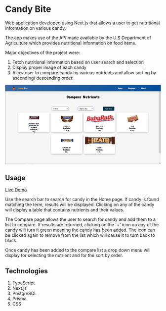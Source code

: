 # Candy Bite
Web application developed using Next.js that allows a user to get nutritional information on various candy.

The app makes use of the API made available by the U.S Department of Agriculture which provides
nutritional information on food items.

Major objectives of the project were:
  1. Fetch nutritional information based on user search and selection
  2. Display proper image of each candy
  3. Allow user to compare candy by various nutrients and allow sorting by ascending/ descending order.

<img src="https://raw.githubusercontent.com/JesseRM/candy_bite/main/screenshot/candy_bite.jpg" width="600">

## Usage
[Live Demo](https://candy-bite.vercel.app/)

Use the search bar to search for candy in the Home page. If candy is found matching the term, results will be displayed.
Clicking on any of the candy will display a table that contains nutrients and their values.

The Compare page allows the user to search for candy and add them to a list to compare. If results are returned, clicking
on the '+' icon on any of the candy will turn it green meaning the candy has been added.  The icon can be clicked
again to remove from the list which will cause it to turn back to black.

Once candy has been added to the compare list a drop down menu will display for selecting the nutrient and for the 
sort by order.

## Technologies
  1. TypeScript
  2. Next.js
  3. PostgreSQL
  4. Prisma
  5. CSS
